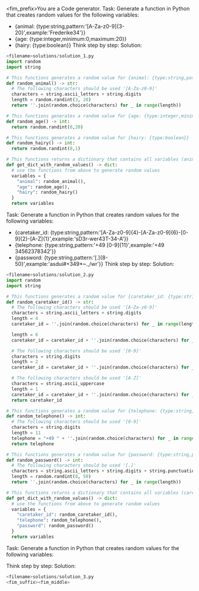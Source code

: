 <fim_prefix>You are a Code generator.
Task:
Generate a function in Python that creates random values for the following variables:
- {animal: {type:string,pattern:'[A-Za-z0-9]{3-20}',example:'Frederike34'}}
- {age: {type:integer,minimum:0,maximum:20}}
- {hairy: {type:boolean}}
Think step by step:
Solution:
```python
<filename>solutions/solution_1.py
import random
import string

# This functions generates a random value for {animal: {type:string,pattern:'[A-Za-z0-9]{3-20}',example:'Frederike34'}}
def random_animal() -> str:
  # The following characters should be used '[A-Za-z0-9]'
  characters = string.ascii_letters + string.digits
  length = random.randint(3, 20)
  return ''.join(random.choice(characters) for _ in range(length))

# This functions generates a random value for {age: {type:integer,minimum:0,maximum:20}}
def random_age() -> int:
  return random.randint(0,20)

# This functions generates a random value for {hairy: {type:boolean}}
def random_hairy() -> int:
  return random.randint(0,1)

# This functions returns a dictionary that contains all variables (animal, age, hairy)
def get_dict_with_random_values() -> dict:
  # use the functions from above to generate random values
  variables = {
    "animal": random_animal(),
    "age": random_age(),
    "hairy": random_hairy()
  }
  return variables
```
Task:
Generate a function in Python that creates random values for the following variables:
- {caretaker_id: {type:string,pattern:'[A-Za-z0-9]{4}-[A-Za-z0-9]{6}-[0-9]{2}-[A-Z]{1}',example:'sD3r-wer43T-34-A'}}
- {telephone: {type:string,pattern:'\+49 [0-9]{11}',example:'+49 34562378342'}}
- {password: {type:string,pattern:'[.]{8-50}',example:'asdui#+349*~.,/wr'}}
Think step by step:
Solution:
```python
<filename>solutions/solution_2.py
import random
import string

# This functions generates a random value for {caretaker_id: {type:string,pattern:'[A-Za-z0-9]{4}-[A-Za-z0-9]{6}-[0-9]{2}-[A-Z]{1}',example:'sD3r-wer43T-34-A'}}
def random_caretaker_id() -> str:
  # The following characters should be used '[A-Za-z0-9]'
  characters = string.ascii_letters + string.digits
  length = 4
  caretaker_id = ''.join(random.choice(characters) for _ in range(length)) + "-"

  length = 6
  caretaker_id = caretaker_id + ''.join(random.choice(characters) for _ in range(length)) + "-"

  # The following characters should be used '[0-9]'
  characters = string.digits
  length = 2
  caretaker_id = caretaker_id + ''.join(random.choice(characters) for _ in range(length)) + "-"

  # The following characters should be used '[A-Z]'
  characters = string.ascii_uppercase
  length = 1
  caretaker_id = caretaker_id + ''.join(random.choice(characters) for _ in range(length))
  return caretaker_id

# This functions generates a random value for {telephone: {type:string,pattern:'\+49 [0-9]{11}',example:'+49 34562378342'}}
def random_telephone() -> int:
  # The following characters should be used '[0-9]'
  characters = string.digits
  length = 11
  telephone = "+49 " + ''.join(random.choice(characters) for _ in range(length))
  return telephone

# This functions generates a random value for {password: {type:string,pattern:'[.]{8-50}',example:'asdui#+349*~.,/wr'}}
def random_password() -> int:
  # The following characters should be used '[.]'
  characters = string.ascii_letters + string.digits + string.punctuation
  length = random.randint(8, 50)
  return ''.join(random.choice(characters) for _ in range(length))

# This functions returns a dictionary that contains all variables (caretaker_id, telephone, password)
def get_dict_with_random_values() -> dict:
  # use the functions from above to generate random values
  variables = {
    "caretaker_id": random_caretaker_id(),
    "telephone": random_telephone(),
    "password": random_password()
  }
  return variables
```
Task:
Generate a function in Python that creates random values for the following variables:
<!-- insert list here -->
Think step by step:
Solution:
```python
<filename>solutions/solution_3.py
<fim_suffix><fim_middle>